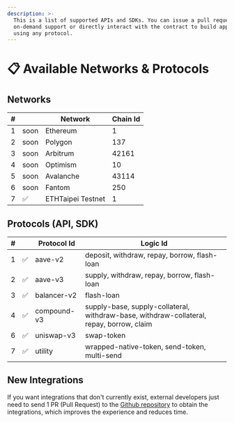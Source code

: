 ```yaml
---
description: >-
  This is a list of supported APIs and SDKs. You can issue a pull request to add
  on-demand support or directly interact with the contract to build applications
  using any protocol.
---
```


# 📋 Available Networks & Protocols

## Networks

<table><thead><tr><th>#</th><th></th><th>Network</th><th data-type="number">Chain Id</th></tr></thead><tbody><tr><td>1</td><td>soon</td><td>Ethereum</td><td>1</td></tr><tr><td>2</td><td>soon</td><td>Polygon</td><td>137</td></tr><tr><td>3</td><td>soon</td><td>Arbitrum</td><td>42161</td></tr><tr><td>4</td><td>soon</td><td>Optimism</td><td>10</td></tr><tr><td>5</td><td>soon</td><td>Avalanche</td><td>43114</td></tr><tr><td>6</td><td>soon</td><td>Fantom</td><td>250</td></tr><tr><td>7</td><td>✅</td><td>ETHTaipei Testnet</td><td>1</td></tr></tbody></table>

## Protocols (API, SDK)

| # |   | Protocol Id | Logic Id                                                                                 |
| - | - | ----------- | ---------------------------------------------------------------------------------------- |
| 1 | ✅ | aave-v2     | deposit, withdraw, repay, borrow, flash-loan                                             |
| 2 | ✅ | aave-v3     | supply, withdraw, repay, borrow, flash-loan                                              |
| 3 | ✅ | balancer-v2 | flash-loan                                                                               |
| 4 | ✅ | compound-v3 | supply-base, supply-collateral, withdraw-base, withdraw-collateral, repay, borrow, claim |
| 6 | ✅ | uniswap-v3  | swap-token                                                                               |
| 7 | ✅ | utility     | wrapped-native-token, send-token, multi-send                                             |

## New Integrations

If you want integrations that don't currently exist, external developers just need to send 1 PR (Pull Request) to the [Github repository](https://github.com/dinngo/composable-router-logics) to obtain the integrations, which improves the experience and reduces time.
